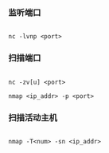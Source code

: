 ### 监听端口

  

```shell

nc -lvnp <port>

```

  

### 扫描端口

  

```shell

nc -zv[u] <port>

nmap <ip_addr> -p <port>

```

  

### 扫描活动主机

  

```shell

nmap -T<num> -sn <ip_addr>

```